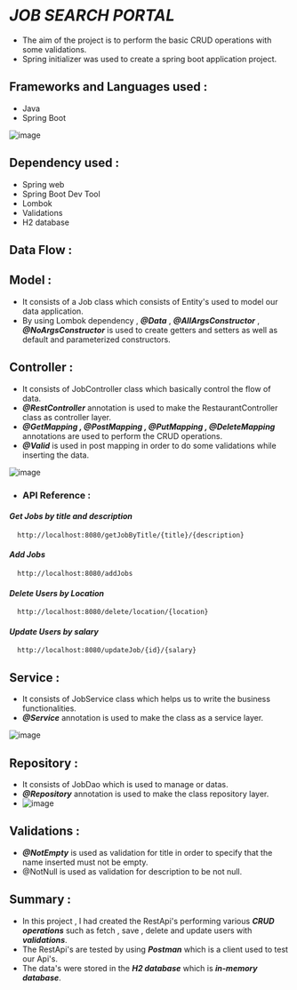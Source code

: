 
# ***JOB SEARCH PORTAL***

- The aim of the project is to perform the basic CRUD operations with some validations.
- Spring initializer was used to create a spring boot application project.


## **Frameworks and Languages used :**

- Java
- Spring Boot

![image](https://user-images.githubusercontent.com/112794922/235358831-a37bfd60-a5e3-414a-80d9-2f2b00447cef.png)


## **Dependency used :**

- Spring web
- Spring Boot Dev Tool
- Lombok
- Validations
- H2 database

## **Data Flow :**

## **Model :** 

- It consists of a Job class which consists of Entity's used to model our data application.
- By using Lombok dependency , ___@Data___ , ___@AllArgsConstructor___ , ___@NoArgsConstructor___ is used to create getters and setters as well as default and parameterized constructors.

## **Controller :**

- It consists of JobController class which basically control the flow of data.
- ___@RestController___ annotation is used to make the RestaurantController class as controller layer.
- ___@GetMapping , @PostMapping , @PutMapping , @DeleteMapping___ annotations are used to perform the CRUD operations.
- ___@Valid___ is used in post mapping in order to do some validations while inserting the data.

![image](https://user-images.githubusercontent.com/112794922/235452732-5ef9931f-b8fe-4916-8178-92c3e315ed95.png)



- ### **API Reference :**

#### ***Get Jobs by title and description***

```http
  http://localhost:8080/getJobByTitle/{title}/{description}
```

#### ***Add Jobs***

```http
  http://localhost:8080/addJobs
```

#### ***Delete Users by Location***

```http
  http://localhost:8080/delete/location/{location}
```

#### ***Update Users by salary***

```http
  http://localhost:8080/updateJob/{id}/{salary}
```

## **Service :** 

- It consists of JobService class which helps us to write the business functionalities.
- ___@Service___ annotation is used to make the class as a service layer.

![image](https://user-images.githubusercontent.com/112794922/235452761-3d3bb08b-beb1-4f84-b280-7f9108d6595c.png)


## **Repository :**

- It consists of JobDao which is used to manage or datas.
- ___@Repository___ annotation is used to make the class repository layer.
- ![image](https://user-images.githubusercontent.com/112794922/235452781-2ee14061-9af6-4e4b-9957-edbc5e4136c2.png)


## **Validations :** 
- ___@NotEmpty___ is used as validation for title in order to specify that the name inserted must not be empty.
- @NotNull is used as validation for description to be not null.
 


## **Summary :**

- In this project , I had created the RestApi's performing various ___CRUD operations___ such as fetch , save , delete and update users with ___validations___.
- The RestApi's are tested by using ___Postman___ which is a client used to test our Api's.
- The data's were stored in the ___H2 database___ which is ___in-memory database___.


